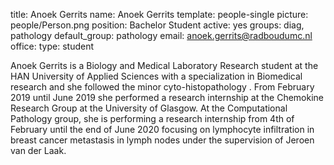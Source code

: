 title: Anoek Gerrits
name: Anoek Gerrits
template: people-single
picture: people/Person.png
position: Bachelor Student
active: yes
groups: diag, pathology
default_group: pathology
email: anoek.gerrits@radboudumc.nl
office: 
type: student

Anoek Gerrits is a Biology and Medical Laboratory Research student at the HAN University of Applied Sciences with a specialization in Biomedical research and she followed the minor cyto-histopathology . From February 2019 until June 2019 she performed a research internship at the Chemokine Research Group at the University of Glasgow. At the Computational Pathology group, she is performing a research internship from 4th of February until the end of June 2020 focusing on lymphocyte infiltration in breast cancer metastasis in lymph nodes under the supervision of Jeroen van der Laak. 
